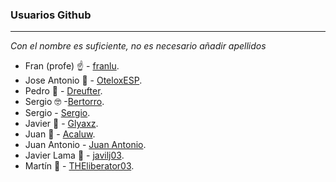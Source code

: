 ### Usuarios Github
----

*Con el nombre es suficiente, no es necesario añadir apellidos*

- Fran (profe) :point_up: - [franlu](https://github.com/franlu).
- Jose Antonio 🧐 - [OteloxESP](https://github.com/OteloxESP).
- Pedro 🤨 - [Dreufter](https://github.com/Dreufter).
- Sergio 🤓 -[Bertorro](https://github.com/Sergio-Jurado).
- Sergio - [Sergio](https://github.com/Sergiodj99).
- Javier 🐧 - [Glyaxz](https://github.com/glyaxz).
- Juan 🐎 - [Acaluw](https://github.com/Acaluw).
- Juan Antonio - [Juan Antonio](https://github.com/JuanAntonio21).
- Javier Lama 🤡 - [javilj03](https://github/javilj03).
- Martín 🗿 - [THEliberator03](https://github.com/THEliberator03).
